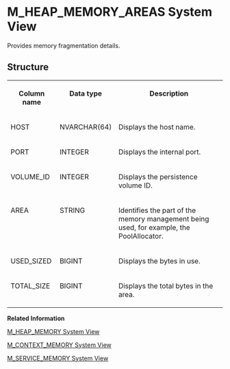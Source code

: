 <!-- loio48893b832d1b4767886764a89588a76b -->

# M\_HEAP\_MEMORY\_AREAS System View

Provides memory fragmentation details.



## Structure


<table>
<tr>
<th valign="top">

Column name



</th>
<th valign="top">

Data type



</th>
<th valign="top">

Description



</th>
</tr>
<tr>
<td valign="top">

HOST



</td>
<td valign="top">

NVARCHAR\(64\)



</td>
<td valign="top">

Displays the host name.



</td>
</tr>
<tr>
<td valign="top">

PORT



</td>
<td valign="top">

INTEGER



</td>
<td valign="top">

Displays the internal port.



</td>
</tr>
<tr>
<td valign="top">

VOLUME\_ID



</td>
<td valign="top">

INTEGER



</td>
<td valign="top">

Displays the persistence volume ID.



</td>
</tr>
<tr>
<td valign="top">

AREA



</td>
<td valign="top">

STRING



</td>
<td valign="top">

Identifies the part of the memory management being used, for example, the PoolAllocator.



</td>
</tr>
<tr>
<td valign="top">

USED\_SIZED



</td>
<td valign="top">

BIGINT



</td>
<td valign="top">

Displays the bytes in use.



</td>
</tr>
<tr>
<td valign="top">

TOTAL\_SIZE



</td>
<td valign="top">

BIGINT



</td>
<td valign="top">

Displays the total bytes in the area.



</td>
</tr>
</table>

**Related Information**  


[M\_HEAP\_MEMORY System View](m-heap-memory-system-view-20b0956.md "Provides memory allocator statistics.")

[M\_CONTEXT\_MEMORY System View](m-context-memory-system-view-20ac657.md "Provides memory allocator statistics.")

[M\_SERVICE\_MEMORY System View](m-service-memory-system-view-20bf33c.md "Displays detailed memory utilization information by services.")

